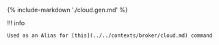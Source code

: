 {% include-markdown './cloud.gen.md' %}

!!! info

    Used as an Alias for [this](../../contexts/broker/cloud.md) command

